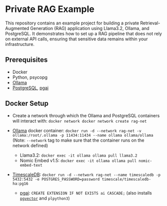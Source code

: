 # Private RAG Example

This repository contains an example project for building a private Retrieval-Augmented Generation (RAG) application using Llama3.2, Ollama, and PostgreSQL. It demonstrates how to set up a RAG pipeline that does not rely on external API calls, ensuring that sensitive data remains within your infrastructure.

## Prerequisites

 * Docker
 * Python, psycopg
 * [Ollama](https://github.com/ollama/ollama)
 * [PostgreSQL](https://docs.timescale.com/self-hosted/latest/install/installation-docker/), [pgai](https://github.com/timescale/pgai)

## Docker Setup

* Create a network through which the Ollama and PostgreSQL containers will interact with: `docker network docker network create rag-net`

* [Ollama](https://hub.docker.com/r/ollama/ollama) docker container: `docker run -d --network rag-net -v ollama:/root/.ollama -p 11434:11434 --name ollama ollama/ollama` (Note: `--network` tag to make sure that the container runs on the network defined)

     * Llama3.2: `docker exec -it ollama ollama pull llama3.2`
     * Nomic Embed v1.5: `docker exec -it ollama ollama pull nomic-embed-text`

* [TimescaleDB](https://docs.timescale.com/self-hosted/latest/install/installation-docker/): `docker run -d --network rag-net --name timescaledb -p 5432:5432 -e POSTGRES_PASSWORD=password timescale/timescaledb-ha:pg16`

     * [pgai](https://github.com/timescale/pgai?tab=readme-ov-file#use-a-timescale-cloud-service): `CREATE EXTENSION IF NOT EXISTS ai CASCADE;` (also installs [`pgvector`](https://github.com/pgvector/pgvector) and `plpython3`)


 
